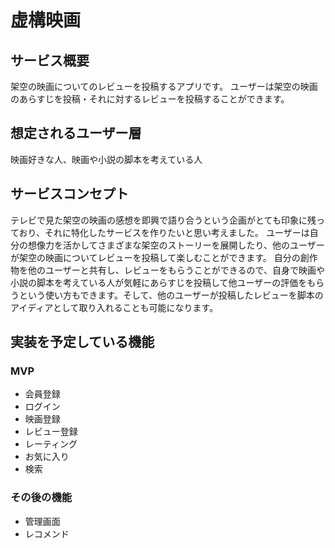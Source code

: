 # 虚構映画

## サービス概要
架空の映画についてのレビューを投稿するアプリです。
ユーザーは架空の映画のあらすじを投稿・それに対するレビューを投稿することができます。


## 想定されるユーザー層
映画好きな人、映画や小説の脚本を考えている人


## サービスコンセプト
テレビで見た架空の映画の感想を即興で語り合うという企画がとても印象に残っており、それに特化したサービスを作りたいと思い考えました。
ユーザーは自分の想像力を活かしてさまざまな架空のストーリーを展開したり、他のユーザーが架空の映画についてレビューを投稿して楽しむことができます。
自分の創作物を他のユーザーと共有し、レビューをもらうことができるので、自身で映画や小説の脚本を考えている人が気軽にあらすじを投稿して他ユーザーの評価をもらうという使い方もできます。そして、他のユーザーが投稿したレビューを脚本のアイディアとして取り入れることも可能になります。


## 実装を予定している機能
### MVP
- 会員登録
- ログイン
- 映画登録
- レビュー登録
- レーティング
- お気に入り
- 検索

### その後の機能
- 管理画面
- レコメンド

